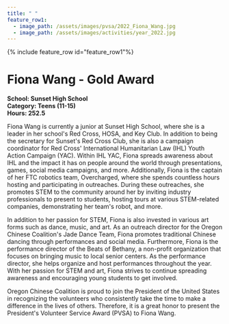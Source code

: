 ```yaml
---
title: " "
feature_row1:
  - image_path: /assets/images/pvsa/2022_Fiona_Wang.jpg
  - image_path: /assets/images/activities/year_2022.jpg
---
```


{% include feature_row id="feature_row1"%}

# Fiona Wang - Gold Award

**School: Sunset High School**  
**Category: Teens (11-15)**  
**Hours: 252.5**  

Fiona Wang is currently a junior at Sunset High School, where she is a leader in her school's Red Cross, HOSA, and Key Club. In addition to being the secretary for Sunset's Red Cross Club, she is also a campaign coordinator for Red Cross' International Humanitarian Law (IHL) Youth Action Campaign (YAC). Within IHL YAC, Fiona spreads awareness about IHL and the impact it has on people around the world through presentations, games, social media campaigns, and more. Additionally, Fiona is the captain of her FTC robotics team, Overcharged, where she spends countless hours hosting and participating in outreaches. During these outreaches, she promotes STEM to the community around her by inviting industry professionals to present to students, hosting tours at various STEM-related companies, demonstrating her team's robot, and more.

In addition to her passion for STEM, Fiona is also invested in various art forms such as dance, music, and art. As an outreach director for the Oregon Chinese Coalition's Jade Dance Team, Fiona promotes traditional Chinese dancing through performances and social media. Furthermore, Fiona is the performance director of the Beats of Bethany, a non-profit organization that focuses on bringing music to local senior centers. As the performance director, she helps organize and host performances throughout the year. With her passion for STEM and art, Fiona strives to continue spreading awareness and encouraging young students to get involved.

Oregon Chinese Coalition is proud to join the President of the United States in recognizing the volunteers who consistently take the time to make a difference in the lives of others. Therefore, it is a great honor to present the President's Volunteer Service Award (PVSA) to Fiona Wang.
